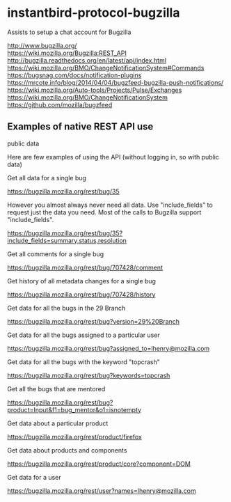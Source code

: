 # instantbird-protocol-bugzilla
Assists to setup a chat account for Bugzilla


http://www.bugzilla.org/ <br>
https://wiki.mozilla.org/Bugzilla:REST_API <br>
http://bugzilla.readthedocs.org/en/latest/api/index.html <br>
https://wiki.mozilla.org/BMO/ChangeNotificationSystem#Commands<br>
https://bugsnag.com/docs/notification-plugins <br>
https://mrcote.info/blog/2014/04/04/bugzfeed-bugzilla-push-notifications/ <br>
https://wiki.mozilla.org/Auto-tools/Projects/Pulse/Exchanges <br>
https://wiki.mozilla.org/BMO/ChangeNotificationSystem <br>
https://github.com/mozilla/bugzfeed

## Examples of native REST API use
public data

Here are few examples of using the API (without logging in, so with public data)

Get all data for a single bug

https://bugzilla.mozilla.org/rest/bug/35 

However you almost always never need all data. Use "include_fields" to request just the data you need. Most of the calls to Bugzilla support "include_fields".

https://bugzilla.mozilla.org/rest/bug/35?include_fields=summary,status,resolution 

Get all comments for a single bug

https://bugzilla.mozilla.org/rest/bug/707428/comment 

Get history of all metadata changes for a single bug

https://bugzilla.mozilla.org/rest/bug/707428/history 

Get data for all the bugs in the 29 Branch

https://bugzilla.mozilla.org/rest/bug?version=29%20Branch 

Get data for all the bugs assigned to a particular user

https://bugzilla.mozilla.org/rest/bug?assigned_to=lhenry@mozilla.com 

Get data for all the bugs with the keyword "topcrash"

https://bugzilla.mozilla.org/rest/bug?keywords=topcrash 

Get all the bugs that are mentored

https://bugzilla.mozilla.org/rest/bug?product=Input&f1=bug_mentor&o1=isnotempty 

Get data about a particular product

https://bugzilla.mozilla.org/rest/product/firefox 

Get data about products and components

https://bugzilla.mozilla.org/rest/product/core?component=DOM 

Get data for a user

https://bugzilla.mozilla.org/rest/user?names=lhenry@mozilla.com 
